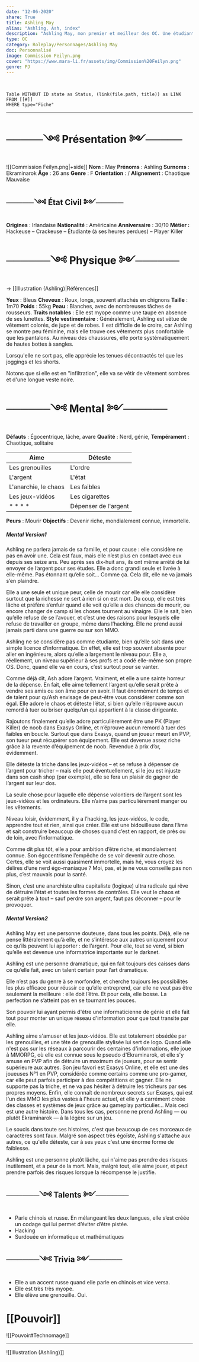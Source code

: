 ```yaml
---
date: "12-06-2020"
share: True
title: Ashling May
alias: "Ashling, Ash, index"
description: "Ashling May, mon premier et meilleur des OC. Une étudiante douée d'un talent certains en informatique, fan de jeux vidéos et doté d'un énorme égo. Lâche et égoïste, ainsi que très vénale."
type: OC
category: Roleplay/Personnages/Ashling May
doc: Personnalisé
image: Commission Feilyn.png
cover: "https://www.mara-li.fr/assets/img/Commission%20Feilyn.png"
genre: PJ
---
```

$~$
```dataview
Table WITHOUT ID state as Status, (link(file.path, title)) as LINK 
FROM [[#]]
WHERE type="Fiche"
```


---

# ─────༺ Présentation ༻─────

![[Commission Feilyn.png|+side]]
**Nom** : May
**Prénoms** : Ashling
**Surnoms** : Ekraminarok
**Âge** : 26 ans
**Genre** : F
**Orientation** : /
**Alignement** : Chaotique Mauvaise

## ─────༺ État Civil ༻─────

**Origines** : Irlandaise
**Nationalité** : Américaine
**Anniversaire** : 30/10
**Métier :** Hackeuse – Crackeuse – Étudiante (à ses heures perdues) – Player Killer

# ──────༺ Physique ༻──────

→ [[Illustration (Ashling)|Références]]

**Yeux** : Bleus
**Cheveux** : Roux, longs, souvent attachés en chignons 
**Taille** : 1m70
**Poids** : 55kg
**Peau** : Blanches, avec de nombreuses tâches de rousseurs.
**Traits notables** : Elle est myope comme une taupe en absence de ses lunettes.
**Style vestimentaire** : Généralement, Ashling est vêtue de vêtement colorés, de jupe et de robes. Il est difficile de le croire, car Ashling se montre peu féminine, mais elle trouve ces vêtements plus confortable que les pantalons.
Au niveau des chaussures, elle porte systématiquement de hautes bottes à sangles.

Lorsqu'elle ne sort pas, elle apprécie les tenues décontractés tel que les joggings et les shorts.

Notons que si elle est en "infiltration", elle va se vêtir de vêtement sombres et d'une longue veste noire. 

# ──────༺ Mental ༻──────

**Défauts** : Égocentrique, lâche, avare
**Qualité** : Nerd, génie, 
**Tempérament** : Chaotique, solitaire

| Aime                 | Déteste              |
| -------------------- | -------------------- |
| Les grenouilles      | L'ordre              |
| L'argent             | L'état               |
| L'anarchie, le chaos | Les faibles          |
| Les jeux-vidéos      | Les cigarettes       |
| * * * *              | Dépenser de l'argent |

**Peurs** : Mourir
**Objectifs** : Devenir riche, mondialement connue, immortelle. 

##### Mental Version1

Ashling ne parlera jamais de sa famille, et pour cause : elle considère ne pas en avoir une. Cela est faux, mais elle n’est plus en contact avec eux depuis ses seize ans. Peu après ses dix-huit ans, ils ont même arrêté de lui envoyer de l’argent pour ses études. Elle a donc grandi seule et livrée à elle-même. Pas étonnant qu’elle soit… Comme ça. Cela dit, elle ne va jamais s’en plaindre.

Elle a une seule et unique peur, celle de mourir car elle elle considère surtout que la richesse ne sert à rien si on est mort. Du coup, elle est très lâche et préfère s’enfuir quand elle voit qu’elle a des chances de mourir, ou encore changer de camp si les choses tournent au vinaigre. Elle le sait, bien qu’elle refuse de se l’avouer, et c’est une des raisons pour lesquels elle refuse de travailler en groupe, même dans l’hacking. Elle ne prend aussi jamais parti dans une guerre ou sur son MMO.

Ashling ne se considère pas comme étudiante, bien qu’elle soit dans une simple licence d’informatique. En effet, elle est trop souvent absente pour aller en ingénieure, alors qu’elle a largement le niveau pour. Elle a, réellement, un niveau supérieur à ses profs et a codé elle-même son propre OS. Donc, quand elle va en cours, c’est surtout pour se vanter.

Comme déjà dit, Ash adore l’argent. Vraiment, et elle a une sainte horreur de la dépense. En fait, elle aime tellement l’argent qu’elle serait prête à vendre ses amis ou son âme pour en avoir.  Il faut énormément de temps et de talent pour qu’Ash envisage de peut-être vous considérer comme son égal. Elle adore le chaos et déteste l’état, si bien qu’elle n’éprouve aucun remord à tuer ou briser quelqu’un qui appartient à la classe dirigeante.

Rajoutons finalement qu’elle adore particulièrement être une PK (Player Killer) de noob dans Exasys Online, et n’éprouve aucun remord à tuer des faibles en boucle. Surtout que dans Exasys, quand un joueur meurt en PVP, son tueur peut récupérer son équipement. Elle est devenue assez riche grâce à la revente d’équipement de noob. Revendue à prix d’or, évidemment.

Elle déteste la triche dans les jeux-vidéos – et se refuse à dépenser de l’argent pour tricher – mais elle peut éventuellement, si le jeu est injuste dans son cash shop (par exemple), elle se fera un plaisir de gagner de l’argent sur leur dos.

La seule chose pour laquelle elle dépense volontiers de l’argent sont les jeux-vidéos et les ordinateurs. Elle n’aime pas particulièrement manger ou les vêtements.

Niveau loisir, évidemment, il y a l’hacking, les jeux-vidéos, le code, apprendre tout et rien, ainsi que créer. Elle est une bidouilleuse dans l’âme et sait construire beaucoup de choses quand c’est en rapport, de près ou de loin, avec l’informatique.

Comme dit plus tôt, elle a pour ambition d’être riche, et mondialement connue. Son égocentrisme l’empêche de se voir devenir autre chose. Certes, elle se voit aussi quasiment immortelle, mais hé, vous croyez les délires d’une nerd égo-maniaque ? Moi, pas, et je ne vous conseille pas non plus, c’est mauvais pour la santé.

Sinon, c’est une anarchiste ultra capitaliste (logique) ultra radicale qui rêve de détruire l’état et toutes les formes de contrôles. Elle veut le chaos et serait prête à tout – sauf perdre son argent, faut pas déconner – pour le provoquer.

##### Mental Version2

Ashling May est une personne douteuse, dans tous les points. Déjà, elle ne pense littéralement qu’à elle, et ne s’intéresse aux autres uniquement pour ce qu’ils peuvent lui apporter : de l’argent. Pour elle, tout se vend, si bien qu’elle est devenue une informatrice importante sur le darknet.

Ashling est une personne dramatique, qui en fait toujours des caisses dans ce qu’elle fait, avec un talent certain pour l’art dramatique.

Elle n’est pas du genre à se morfondre, et cherche toujours les possibilités les plus efficace pour réussir ce qu’elle entreprend, car elle ne veut pas être seulement la meilleure : elle doit l’être. Et pour cela, elle bosse. La perfection ne s’atteint pas en se tournant les pouces.

Son pouvoir lui ayant permis d'être une informaticienne de génie et elle fait tout pour monter un unique réseau d'information pour que tout transite par elle.

Ashling aime s'amuser et les jeux-vidéos. Elle est totalement obsédée par les grenouilles, et une tête de grenouille stylisée lui sert de logo.
Quand elle n'est pas sur les réseaux à parcourir des centaines d'informations, elle joue à MMORPG, où elle est connue sous le pseudo d'Ekraminarok, et elle s'y amuse en PVP afin de détruire un maximum de joueurs, pour se sentir supérieure aux autres. Son jeu favori est Exasys Online, et elle est une des joueuses N°1 en PVP, considérée comme certains comme une pro-gamer, car elle peut parfois participer à des compétitions et gagner.
Elle ne supporte pas la triche, et ne va pas hésiter à détruire les tricheurs par ses propres moyens.
Enfin, elle connaît de nombreux secrets sur Exasys, qui est l'un des MMO les plus vastes à l'heure actuel, et elle y a carrément créée des classes et systèmes de jeux grâce au gameplay particulier… Mais ceci est une autre histoire.
Dans tous les cas, personne ne prend Ashling — ou plutôt Ekraminarok — à la légère sur un jeu.

Le soucis dans toute ses histoires, c'est que beaucoup de ces morceaux de caractères sont faux. Malgré son aspect très égoïste, Ashling s'attache aux autres, ce qu'elle déteste, car à ses yeux c'est une énorme forme de faiblesse.

Ashling est une personne plutôt lâche, qui n'aime pas prendre des risques inutilement, et a peur de la mort. Mais, malgré tout, elle aime jouer, et peut prendre parfois des risques lorsque la récompense le justifie.

## ──────༺ Talents ༻──────

- Parle chinois et russe. En mélangeant les deux langues, elle s’est créée un codage qui lui permet d’éviter d’être pistée.
- Hacking
- Surdouée en informatique et mathématiques

## ──────༺ Trivia ༻──────

- Elle a un accent russe quand elle parle en chinois et vice versa.
- Elle est très très myope.
- Elle élève une grenouille. Oui.

# [[Pouvoir]]

 
![[Pouvoir#Technomage]]

---
![[Illustration (Ashling)]]